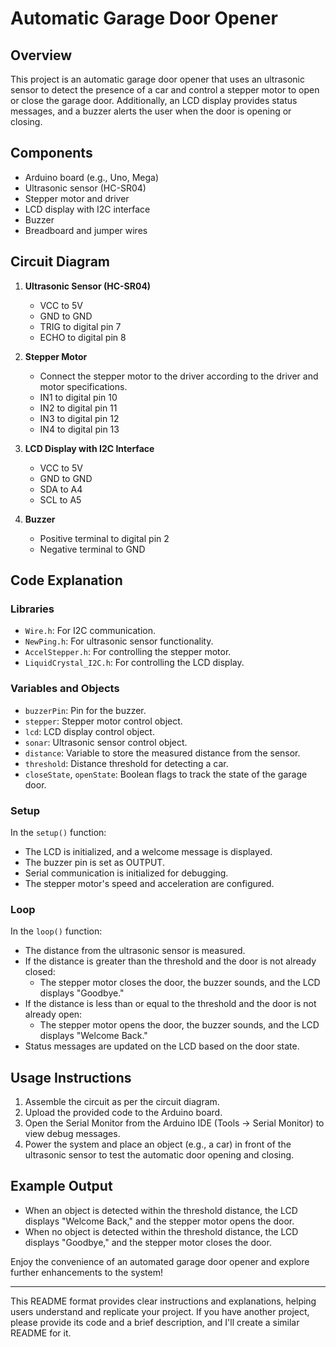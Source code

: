 # Automatic Garage Door Opener

## Overview

This project is an automatic garage door opener that uses an ultrasonic sensor to detect the presence of a car and control a stepper motor to open or close the garage door. Additionally, an LCD display provides status messages, and a buzzer alerts the user when the door is opening or closing.

## Components

- Arduino board (e.g., Uno, Mega)
- Ultrasonic sensor (HC-SR04)
- Stepper motor and driver
- LCD display with I2C interface
- Buzzer
- Breadboard and jumper wires

## Circuit Diagram

1. **Ultrasonic Sensor (HC-SR04)**
   - VCC to 5V
   - GND to GND
   - TRIG to digital pin 7
   - ECHO to digital pin 8

2. **Stepper Motor**
   - Connect the stepper motor to the driver according to the driver and motor specifications.
   - IN1 to digital pin 10
   - IN2 to digital pin 11
   - IN3 to digital pin 12
   - IN4 to digital pin 13

3. **LCD Display with I2C Interface**
   - VCC to 5V
   - GND to GND
   - SDA to A4
   - SCL to A5

4. **Buzzer**
   - Positive terminal to digital pin 2
   - Negative terminal to GND

## Code Explanation

### Libraries

- `Wire.h`: For I2C communication.
- `NewPing.h`: For ultrasonic sensor functionality.
- `AccelStepper.h`: For controlling the stepper motor.
- `LiquidCrystal_I2C.h`: For controlling the LCD display.

### Variables and Objects

- `buzzerPin`: Pin for the buzzer.
- `stepper`: Stepper motor control object.
- `lcd`: LCD display control object.
- `sonar`: Ultrasonic sensor control object.
- `distance`: Variable to store the measured distance from the sensor.
- `threshold`: Distance threshold for detecting a car.
- `closeState`, `openState`: Boolean flags to track the state of the garage door.

### Setup

In the `setup()` function:
- The LCD is initialized, and a welcome message is displayed.
- The buzzer pin is set as OUTPUT.
- Serial communication is initialized for debugging.
- The stepper motor's speed and acceleration are configured.

### Loop

In the `loop()` function:
- The distance from the ultrasonic sensor is measured.
- If the distance is greater than the threshold and the door is not already closed:
  - The stepper motor closes the door, the buzzer sounds, and the LCD displays "Goodbye."
- If the distance is less than or equal to the threshold and the door is not already open:
  - The stepper motor opens the door, the buzzer sounds, and the LCD displays "Welcome Back."
- Status messages are updated on the LCD based on the door state.

## Usage Instructions

1. Assemble the circuit as per the circuit diagram.
2. Upload the provided code to the Arduino board.
3. Open the Serial Monitor from the Arduino IDE (Tools -> Serial Monitor) to view debug messages.
4. Power the system and place an object (e.g., a car) in front of the ultrasonic sensor to test the automatic door opening and closing.

## Example Output

- When an object is detected within the threshold distance, the LCD displays "Welcome Back," and the stepper motor opens the door.
- When no object is detected within the threshold distance, the LCD displays "Goodbye," and the stepper motor closes the door.

Enjoy the convenience of an automated garage door opener and explore further enhancements to the system!

---

This README format provides clear instructions and explanations, helping users understand and replicate your project. If you have another project, please provide its code and a brief description, and I'll create a similar README for it.

